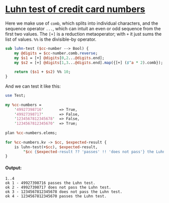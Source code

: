 [1]: http://rosettacode.org/wiki/Luhn_test_of_credit_card_numbers

# [Luhn test of credit card numbers][1]

Here we make use of `comb`, which splits into individual characters,
and the sequence operator `...`, which can intuit an even or odd sequence from the first two values.
The `[+]` is a reduction metaoperator; with `+` it just sums the list of values.
`%%` is the divisible-by operator.

```perl
sub luhn-test ($cc-number --> Bool) {
    my @digits = $cc-number.comb.reverse;
    my $s1 = [+] @digits[0,2...@digits.end];
    my $s2 = [+] @digits[1,3...@digits.end].map({[+] ($^a * 2).comb});
 
    return ($s1 + $s2) %% 10;
}
```


And we can test it like this:

```perl
use Test;
 
my %cc-numbers =
    '49927398716'       => True,
    '49927398717'       => False,
    '1234567812345678'  => False,
    '1234567812345670'  => True;
 
plan %cc-numbers.elems;
 
for %cc-numbers.kv -> $cc, $expected-result {
    is luhn-test(+$cc), $expected-result,
        "$cc {$expected-result ?? 'passes' !! 'does not pass'} the Luhn test.";
}
```

#### Output:
```
1..4
ok 1 - 49927398716 passes the Luhn test.
ok 2 - 49927398717 does not pass the Luhn test.
ok 3 - 1234567812345678 does not pass the Luhn test.
ok 4 - 1234567812345670 passes the Luhn test.
```